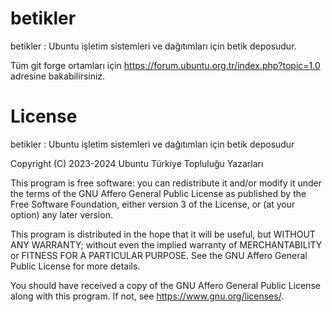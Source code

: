 # betikler

betikler : Ubuntu işletim sistemleri ve dağıtımları için betik deposudur.

Tüm git forge ortamları için https://forum.ubuntu.org.tr/index.php?topic=1.0 adresine bakabilirsiniz.

# License

betikler : Ubuntu işletim sistemleri ve dağıtımları için betik deposudur

Copyright (C) 2023-2024 Ubuntu Türkiye Topluluğu Yazarları

This program is free software: you can redistribute it and/or modify
it under the terms of the GNU Affero General Public License as published
by the Free Software Foundation, either version 3 of the License, or
(at your option) any later version.

This program is distributed in the hope that it will be useful,
but WITHOUT ANY WARRANTY; without even the implied warranty of
MERCHANTABILITY or FITNESS FOR A PARTICULAR PURPOSE.  See the
GNU Affero General Public License for more details.

You should have received a copy of the GNU Affero General Public License
along with this program.  If not, see <https://www.gnu.org/licenses/>.
